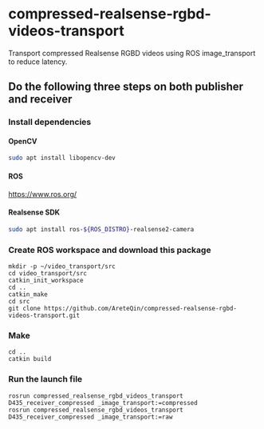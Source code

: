 # compressed-realsense-rgbd-videos-transport
Transport compressed Realsense RGBD videos using ROS image_transport to reduce latency.

## Do the following three steps on both publisher and receiver

### Install dependencies
#### OpenCV
```bash
sudo apt install libopencv-dev
```
#### ROS
https://www.ros.org/
#### Realsense SDK
```bash
sudo apt install ros-${ROS_DISTRO}-realsense2-camera
```

### Create ROS workspace and download this package
```
mkdir -p ~/video_transport/src
cd video_transport/src
catkin_init_workspace 
cd ..
catkin_make
cd src
git clone https://github.com/AreteQin/compressed-realsense-rgbd-videos-transport.git
```

### Make
```
cd ..
catkin build
```
### Run the launch file
```
rosrun compressed_realsense_rgbd_videos_transport D435_receiver_compressed _image_transport:=compressed
rosrun compressed_realsense_rgbd_videos_transport D435_receiver_compressed _image_transport:=raw
```
